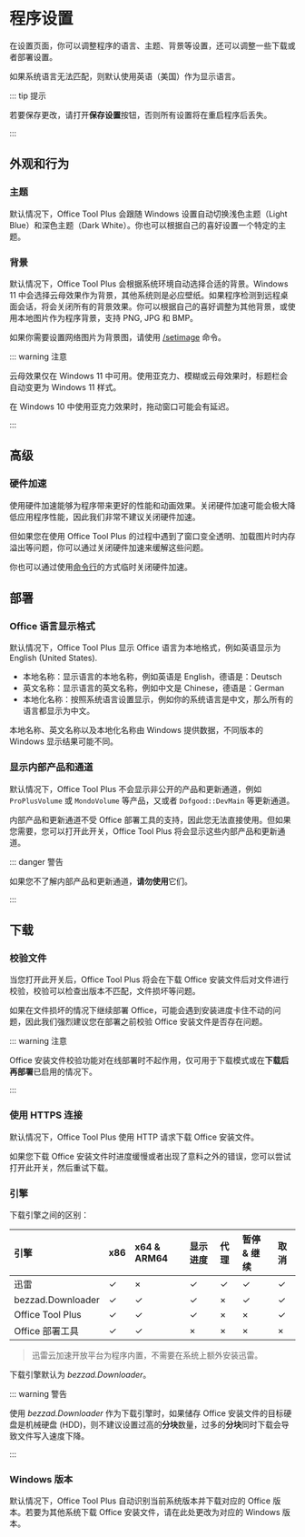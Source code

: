 # 程序设置

在设置页面，你可以调整程序的语言、主题、背景等设置，还可以调整一些下载或者部署设置。

如果系统语言无法匹配，则默认使用英语（美国）作为显示语言。

::: tip 提示

若要保存更改，请打开**保存设置**按钮，否则所有设置将在重启程序后丢失。

:::

## 外观和行为

### 主题

默认情况下，Office Tool Plus 会跟随 Windows 设置自动切换浅色主题（Light Blue）和深色主题（Dark White）。你也可以根据自己的喜好设置一个特定的主题。

### 背景

默认情况下，Office Tool Plus 会根据系统环境自动选择合适的背景。Windows 11 中会选择云母效果作为背景，其他系统则是必应壁纸。如果程序检测到远程桌面会话，将会关闭所有的背景效果。你可以根据自己的喜好调整为其他背景，或使用本地图片作为程序背景，支持 PNG, JPG 和 BMP。

如果你需要设置网络图片为背景图，请使用 [/setimage](/zh-cn/commands/build-in.md#程序内命令) 命令。

::: warning 注意

云母效果仅在 Windows 11 中可用。使用亚克力、模糊或云母效果时，标题栏会自动变更为 Windows 11 样式。

在 Windows 10 中使用亚克力效果时，拖动窗口可能会有延迟。

:::

## 高级

### 硬件加速

使用硬件加速能够为程序带来更好的性能和动画效果。关闭硬件加速可能会极大降低应用程序性能，因此我们非常不建议关闭硬件加速。

但如果您在使用 Office Tool Plus 的过程中遇到了窗口变全透明、加载图片时内存溢出等问题，你可以通过关闭硬件加速来缓解这些问题。

你也可以通过使用[命令行](/zh-cn/commands/build-in.md#命令行命令)的方式临时关闭硬件加速。

## 部署

### Office 语言显示格式

默认情况下，Office Tool Plus 显示 Office 语言为本地格式，例如英语显示为 English (United States).

- 本地名称：显示语言的本地名称，例如英语是 English，德语是：Deutsch
- 英文名称：显示语言的英文名称，例如中文是 Chinese，德语是：German
- 本地化名称：按照系统语言设置显示，例如你的系统语言是中文，那么所有的语言都显示为中文。

本地名称、英文名称以及本地化名称由 Windows 提供数据，不同版本的 Windows 显示结果可能不同。

### 显示内部产品和通道

默认情况下，Office Tool Plus 不会显示非公开的产品和更新通道，例如 `ProPlusVolume` 或 `MondoVolume` 等产品，又或者 `Dofgood::DevMain` 等更新通道。

内部产品和更新通道不受 Office 部署工具的支持，因此您无法直接使用。但如果您需要，您可以打开此开关，Office Tool Plus 将会显示这些内部产品和更新通道。

::: danger 警告

如果您不了解内部产品和更新通道，**请勿使用**它们。

:::

## 下载

### 校验文件

当您打开此开关后，Office Tool Plus 将会在下载 Office 安装文件后对文件进行校验，校验可以检查出版本不匹配，文件损坏等问题。

如果在文件损坏的情况下继续部署 Office，可能会遇到安装进度卡住不动的问题，因此我们强烈建议您在部署之前校验 Office 安装文件是否存在问题。

::: warning 注意

Office 安装文件校验功能对在线部署时不起作用，仅可用于下载模式或在**下载后再部署**已启用的情况下。

:::

### 使用 HTTPS 连接

默认情况下，Office Tool Plus 使用 HTTP 请求下载 Office 安装文件。

如果您下载 Office 安装文件时进度缓慢或者出现了意料之外的错误，您可以尝试打开此开关，然后重试下载。

### 引擎

下载引擎之间的区别：

| 引擎                   | x86 | x64 & ARM64 | 显示进度 | 代理 | 暂停 & 继续 | 取消 |
| :--------------------- | :-- | :--         | :--     | :--  | :--        | :--  |
| 迅雷                   | ✓ | × | ✓ | ✓ | ✓ | ✓ |
| bezzad.Downloader      | ✓ | ✓ | ✓ | × | ✓ | ✓ |
| Office Tool Plus       | ✓ | ✓ | ✓ | × | × | ✓ |
| Office 部署工具        | ✓ | ✓ | × | × | × | × |

> 迅雷云加速开放平台为程序内置，不需要在系统上额外安装迅雷。

下载引擎默认为 *bezzad.Downloader*。

::: warning 警告

使用 *bezzad.Downloader* 作为下载引擎时，如果储存 Office 安装文件的目标硬盘是机械硬盘 (HDD)，则不建议设置过高的**分块**数量，过多的**分块**同时下载会导致文件写入速度下降。

:::

### Windows 版本

默认情况下，Office Tool Plus 自动识别当前系统版本并下载对应的 Office 版本。若要为其他系统下载 Office 安装文件，请在此处更改为对应的 Windows 版本。
